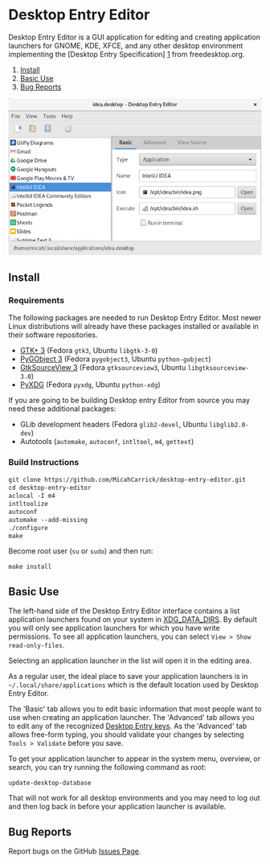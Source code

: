 Desktop Entry Editor
===========================================================

Desktop Entry Editor is a GUI application for editing and creating application
launchers for GNOME, KDE, XFCE, and any other desktop environment implementing
the [Desktop Entry Specification] [1] from freedesktop.org.

1. [Install](#install)
2. [Basic Use](#use)
1. [Bug Reports](#bugs)

![Desktop Entry Editor running on GNOME 3.2 in Fedora 16][2]



Install <a id="install"/>
-----------------------------------------------------------

### Requirements ###

The following packages are needed to run Desktop Entry Editor. Most newer Linux
distributions will already have these packages installed or available in their
software repositories.

* [GTK+ 3][4] (Fedora `gtk3`, Ubuntu `libgtk-3-0`)
* [PyGObject 3][5] (Fedora `pygobject3`, Ubuntu `python-gobject`)
* [GtkSourceView 3][6] (Fedora `gtksourceview3`, Ubuntu `libgtksourceview-3.0`)
* [PyXDG][7] (Fedora `pyxdg`, Ubuntu `python-xdg`)

If you are going to be building Desktop entry Editor from source you may need
these additional packages:

* GLib development headers (Fedora `glib2-devel`, Ubuntu `libglib2.0-dev`)
* Autotools (`automake`, `autoconf`, `intltool`, `m4`, `gettext`)


### Build Instructions ###

    git clone https://github.com/MicahCarrick/desktop-entry-editor.git
    cd desktop-entry-editor
    aclocal -I m4
    intltoolize
    autoconf
    automake --add-missing
    ./configure
    make

Become root user (`su` or `sudo`) and then run:

    make install



Basic Use <a id="use"/>
-----------------------------------------------------------

The left-hand side of the Desktop Entry Editor interface contains a list
application launchers found on your system in [XDG_DATA_DIRS][9]. By default you
will only see application launchers for which you have write permissions. To
see all application launchers, you can select `View > Show read-only-files`.

Selecting an application launcher in the list will open it in the editing area.

As a regular user, the ideal place to save your application launchers is in
`~/.local/share/applications` which is the default location used by Desktop
Entry Editor.

The 'Basic' tab allows you to edit basic information that most people want to
use when creating an application launcher. The 'Advanced' tab allows you to
edit any of the recognized [Desktop Entry keys][10]. As the 'Advanced' tab
allows free-form typing, you should validate your changes by selecting
`Tools > Validate` before you save.

To get your application launcher to appear in the system menu, overview, or
search, you can try running the following command as root:

    update-desktop-database

That will not work for all desktop environments and you may need to log out and
then log back in before your application launcher is available.



Bug Reports <a id="bugs"/>
-----------------------------------------------------------

Report bugs on the GitHub [Issues Page][8].


[1]: http://standards.freedesktop.org/desktop-entry-spec/latest/
[2]: screenshot.png
[3]: https://github.com/MicahCarrick/desktop-entry-editor/releases
[4]: http://www.gtk.org
[5]: http://ftp.gnome.org/pub/GNOME/sources/pygobject/3.0/
[6]: http://ftp.acc.umu.se/pub/gnome/sources/gtksourceview/
[7]: http://www.freedesktop.org/wiki/Software/pyxdg
[8]: https://github.com/MicahCarrick/desktop-entry-editor/issues
[9]: http://standards.freedesktop.org/basedir-spec/basedir-spec-latest.html
[10]: http://standards.freedesktop.org/desktop-entry-spec/latest/ar01s05.html
